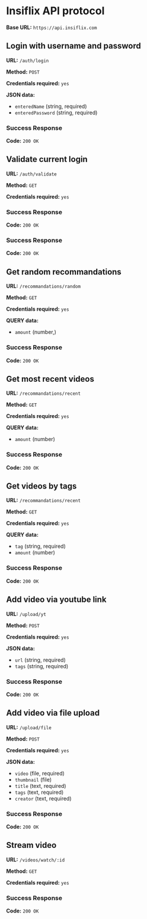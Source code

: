 # Insiflix API protocol

**Base URL:** `https://api.insiflix.com`


## Login with username and password

**URL:** `/auth/login`

**Method:** `POST`

**Credentials required:** `yes`

**JSON data:**

- `enteredName` (string, required)
- `enteredPassword` (string, required)

### Success Response

**Code:** `200 OK`

## Validate current login

**URL:** `/auth/validate`

**Method:** `GET`

**Credentials required:** `yes`

### Success Response

**Code:** `200 OK`

### Success Response

**Code:** `200 OK`

## Get random recommandations

**URL:** `/recommandations/random`

**Method:** `GET`

**Credentials required:** `yes`

**QUERY data:**

- `amount` (number,)

### Success Response

**Code:** `200 OK`

## Get most recent videos

**URL:** `/recommandations/recent`

**Method:** `GET`

**Credentials required:** `yes`

**QUERY data:**

- `amount` (number)

### Success Response

**Code:** `200 OK`

## Get videos by tags

**URL:** `/recommandations/recent`

**Method:** `GET`

**Credentials required:** `yes`

**QUERY data:**

- `tag` (string, required)
- `amount` (number)

### Success Response

**Code:** `200 OK`

## Add video via youtube link

**URL:** `/upload/yt`

**Method:** `POST`

**Credentials required:** `yes`

**JSON data:**

- `url` (string, required)
- `tags` (string, required)

### Success Response

**Code:** `200 OK`

## Add video via file upload

**URL:** `/upload/file`

**Method:** `POST`

**Credentials required:** `yes`

**JSON data:**

- `video` (file, required)
- `thumbnail` (file)
- `title` (text, required)
- `tags` (text, required)
- `creator` (text, required)

### Success Response

**Code:** `200 OK`

## Stream video

**URL:** `/videos/watch/:id`

**Method:** `GET`

**Credentials required:** `yes`

### Success Response

**Code:** `200 OK`

